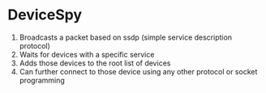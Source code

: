 # DeviceSpy

1. Broadcasts a packet based on ssdp (simple service description protocol)
2. Waits for devices with a specific service
3. Adds those devices to the root list of devices
4. Can further connect to those device using any other protocol or socket programming